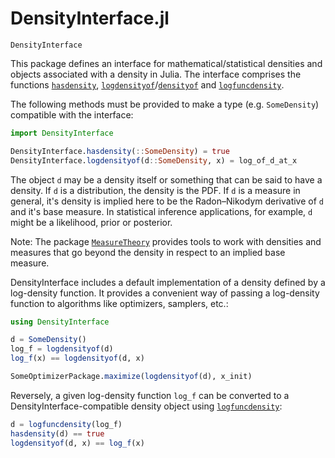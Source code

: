 # DensityInterface.jl

```@docs
DensityInterface
```

This package defines an interface for mathematical/statistical densities and objects associated with a density in Julia. The interface comprises the functions [`hasdensity`](@ref),  [`logdensityof`](@ref)/[`densityof`](@ref) and [`logfuncdensity`](@ref).

The following methods must be provided to make a type (e.g. `SomeDensity`) compatible with the interface:

```julia
import DensityInterface

DensityInterface.hasdensity(::SomeDensity) = true
DensityInterface.logdensityof(d::SomeDensity, x) = log_of_d_at_x
```

The object `d` may be a density itself or something that can be said to have a density. If `d` is a distribution, the density is the PDF. If `d` is a measure in general, it's density is implied here to be the Radon–Nikodym derivative of `d` and it's base measure. In statistical inference applications, for example, `d` might be a likelihood, prior or posterior.

Note: The package [`MeasureTheory`](https://github.com/cscherrer/MeasureTheory.jl) provides tools to work with densities and measures that go beyond the density in respect to an implied base measure.

DensityInterface includes a default implementation of a density defined by a log-density function. It provides a convenient way of passing a log-density function to algorithms like optimizers, samplers, etc.:

```julia
using DensityInterface

d = SomeDensity()
log_f = logdensityof(d)
log_f(x) == logdensityof(d, x)

SomeOptimizerPackage.maximize(logdensityof(d), x_init)
```

Reversely, a given log-density function `log_f` can be converted to a
DensityInterface-compatible density object using [`logfuncdensity`](@ref):

```julia
d = logfuncdensity(log_f)
hasdensity(d) == true
logdensityof(d, x) == log_f(x)
```
